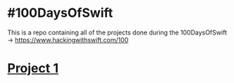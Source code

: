 # #100DaysOfSwift

This is a repo containing all of the projects done during the 100DaysOfSwift -> https://www.hackingwithswift.com/100

# [Project 1](https://github.com/StartingCoding/100DaysOfSwift/tree/master/Project%201)


